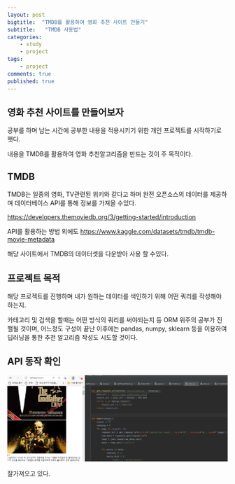 ```yaml
---
layout: post
bigtitle:  "TMDB를 활용하여 영화 추천 사이트 만들기"
subtitle:   "TMDB 사용법"
categories:
    - study
    - project
tags:
    - project
comments: true
published: true
---
```

## 영화 추천 사이트를 만들어보자

공부를 하며 남는 시간에 공부한 내용을 적용시키기 위한 개인 프로젝트를 시작하기로 햇다.

내용을 TMDB를 활용하여 영화 추천알고리즘을 만드는 것이 주 목적이다.


## TMDB

TMDB는 일종의 영화, TV관련된 위키와 같다고 하며 완전 오픈소스의 데이터를 제공하며 데이터베이스 API를 통해 정보를 가져올 수있다.

https://developers.themoviedb.org/3/getting-started/introduction

API를 활용하는 방법 외에도
https://www.kaggle.com/datasets/tmdb/tmdb-movie-metadata

해당 사이트에서 TMDB의 데이터셋을 다운받아 사용 할 수있다.


## 프로젝트 목적 

해당 프로젝트를 진행하며 내가 원하는 데이터를 색인하기 위해 어떤 쿼리를 작성해야 하는지.

카테고리 및 검색을 할때는 어떤 방식의 쿼리를 써야되는지 등 ORM 위주의 공부가 진핼될 것이며, 어느정도 구성이 끝난 이후에는 pandas, numpy, sklearn 등을 이용하여 딥러닝을 통한 추천 알고리즘 작성도 시도할 것이다.

## API 동작 확인

![1681439669888](image/2023-04-13-til/1681439669888.png)

잘가져오고 있다.



